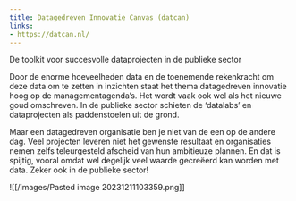 ```yaml
---
title: Datagedreven Innovatie Canvas (datcan)
links:
- https://datcan.nl/
---
```

De toolkit voor succesvolle dataprojecten in de publieke sector

Door de enorme hoeveelheden data en de toenemende rekenkracht om deze data om te zetten in inzichten staat het thema datagedreven innovatie hoog op de managementagenda’s. Het wordt vaak ook wel als het nieuwe goud omschreven. In de publieke sector schieten de ‘datalabs’ en dataprojecten als paddenstoelen uit de grond.

Maar een datagedreven organisatie ben je niet van de een op de andere dag. Veel projecten leveren niet het gewenste resultaat en organisaties nemen zelfs teleurgesteld afscheid van hun ambitieuze plannen. En dat is spijtig, vooral omdat wel degelijk veel waarde gecreëerd kan worden met data. Zeker ook in de publieke sector!

![[/images/Pasted image 20231211103359.png]]
